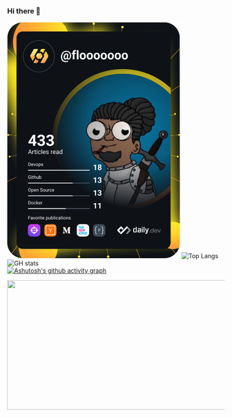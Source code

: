 ### Hi there 👋
<a href="https://app.daily.dev/FloooOOOO"><img src="https://github.com/FlorianD78/FlorianD78/blob/main/devcard.svg" width="400" alt="Florian Diaby's Dev Card"/></a>
![Top Langs](https://github-readme-stats.vercel.app/api/top-langs/?username=FlorianD78&layout=pie&theme=tokyonight)  
![GH stats](https://github-readme-stats.vercel.app/api?username=FlorianD78&show_icons=true&theme=tokyonight)   
[![Ashutosh's github activity graph](https://github-readme-activity-graph.vercel.app/graph?username=FlorianD78&theme=tokyo-night)](https://github.com/ashutosh00710/github-readme-activity-graph)

<a href="https://github.com/devxb/gitanimals">
<img
  src="https://render.gitanimals.org/farms/FlorianD78"
  width="600"
  height="300"
/>
</a>
<!--
**FlorianD78/FlorianD78** is a ✨ _special_ ✨ repository because its `README.md` (this file) appears on your GitHub profile.

Here are some ideas to get you started:

- 🔭 I’m currently working on ...
- 🌱 I’m currently learning ...
- 👯 I’m looking to collaborate on ...
- 🤔 I’m looking for help with ...
- 💬 Ask me about ...
- 📫 How to reach me: ...
- 😄 Pronouns: ...
- ⚡ Fun fact: ...
-->
